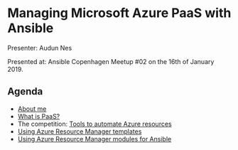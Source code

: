 # Managing Microsoft Azure PaaS with Ansible

Presenter: Audun Nes

Presented at: Ansible Copenhagen Meetup #02 on the 16th of January 2019.

## Agenda

* [About me](about.md)
* [What is PaaS?](PaaS.md)
* The competition: [Tools to automate Azure resources](tools.md)
* [Using Azure Resource Manager templates](arm.md)
* [Using Azure Resource Manager modules for Ansible](ansible.md)
